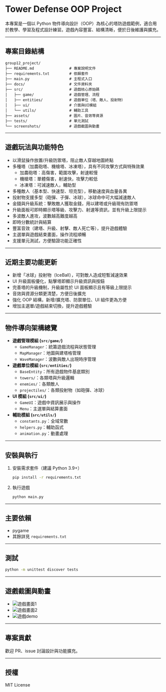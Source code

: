 # Tower Defense OOP Project

本專案是一個以 Python 物件導向設計（OOP）為核心的塔防遊戲範例，適合用於教學、學習及程式設計練習。遊戲內容豐富、結構清晰，便於日後維護與擴充。

---

## 專案目錄結構

```
group12_project/
├── README.md                # 專案說明文件
├── requirements.txt         # 依賴套件
├── main.py                  # 主程式入口
├── docs/                    # 文件資料夾
├── src/                     # 遊戲核心原始碼
│   ├── game/                # 遊戲管理、流程
│   ├── entities/            # 遊戲單位（塔、敵人、投射物）
│   ├── ui/                  # 介面與UI模組
│   └── utils/               # 輔助工具
├── assets/                  # 圖片、音效等資源
├── tests/                   # 單元測試
└── screenshots/             # 遊戲截圖與動畫
```

---

## 遊戲玩法與功能特色

- 以滑鼠操作放置/升級防禦塔，阻止敵人穿越地圖終點
- 多種塔（加農砲塔、機槍塔、冰凍塔），具有不同攻擊方式與特殊效果
    - 加農砲塔：高傷害，範圍攻擊，射速較慢
    - 機槍塔：單體傷害，射速快，攻擊力較低
    - 冰凍塔：可減速敵人，輔助型
- 多種敵人（基本型、快速型、坦克型），移動速度與血量各異
- 投射物支援多型（砲彈、子彈、冰球），冰球命中可大幅減速敵人
- 金錢與升級系統：擊敗敵人獲取金錢，用以建塔或升級現有防禦塔
- 升級面板可即時顯示塔等級、攻擊力、射速等資訊，並有升級上限提示
- 多波敵人進攻，波數越高難度越高
- 即時分數統計與結算
- 豐富音效（建塔、升級、射擊、敵人死亡等），提升遊戲體驗
- 主選單與遊戲結束畫面，操作流程順暢
- 支援單元測試，方便驗證功能正確性

---

## 近期主要功能更新

- 新增「冰球」投射物（IceBall），可對敵人造成短暫減速效果
- UI 升級面板優化，點擊塔即顯示升級資訊與按鈕
- 完善塔的升級機制，升級屬性於 UI 面板顯示且有等級上限提示
- 音效與資源分類更清楚，方便日後擴充
- 強化 OOP 結構，新增/擴充塔、防禦單位、UI 組件更為方便
- 增加主選單/遊戲結束切換，提升遊戲體驗

---

## 物件導向架構總覽

- **遊戲管理模組 (`src/game/`)**
    - `GameManager`：統籌遊戲流程與狀態管理
    - `MapManager`：地圖與建塔格管理
    - `WaveManager`：波數與敵人出現時序管理
- **遊戲單位模組 (`src/entities/`)**
    - `BaseEntity`：所有遊戲物件基底類別
    - `towers/`：各類塔與升級邏輯
    - `enemies/`：各類敵人
    - `projectiles/`：各類投射物（如砲彈、冰球）
- **UI 模組 (`src/ui/`)**
    - `GameUI`：遊戲中資訊展示與操作
    - `Menu`：主選單與結算畫面
- **輔助模組 (`src/utils/`)**
    - `constants.py`：全域常數
    - `helpers.py`：輔助函式
    - `animation.py`：動畫處理

---

## 安裝與執行

1. 安裝需求套件（建議 Python 3.9+）
    ```bash
    pip install -r requirements.txt
    ```

2. 執行遊戲
    ```bash
    python main.py
    ```

---

## 主要依賴

- pygame
- 其餘詳見 `requirements.txt`

---

## 測試

```bash
python -m unittest discover tests
```

---

## 遊戲截圖與動畫

- ![遊戲畫面1](screenshots/gameplay1.png)
- ![遊戲畫面2](screenshots/gameplay2.png)
- ![遊戲demo](screenshots/demo.gif)

---

## 專案貢獻

歡迎 PR、issue 討論設計與功能擴充。

---

## 授權

MIT License
